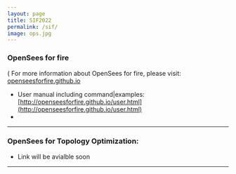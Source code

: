 ```yaml
---
layout: page
title: SIF2022
permalink: /sif/
image: ops.jpg
---
```


### OpenSees for fire
( For more information about OpenSees for fire, please visit: [openseesforfire.github.io](http://openseesforfire.github.io/)

* User manual including command|examples: [http://openseesforfire.github.io/user.html](http://openseesforfire.github.io/user.html)
* 

***

### OpenSees for Topology Optimization: 
* Link will be avialble soon





***

